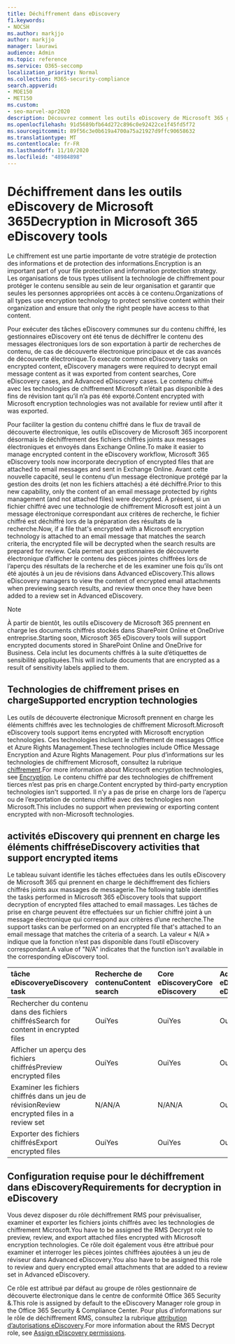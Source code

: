 ```yaml
---
title: Déchiffrement dans eDiscovery
f1.keywords:
- NOCSH
ms.author: markjjo
author: markjjo
manager: laurawi
audience: Admin
ms.topic: reference
ms.service: O365-seccomp
localization_priority: Normal
ms.collection: M365-security-compliance
search.appverid:
- MOE150
- MET150
ms.custom:
- seo-marvel-apr2020
description: Découvrez comment les outils eDiscovery de Microsoft 365 gèrent les documents chiffrés joints aux messages électroniques.
ms.openlocfilehash: 91d5689bfb64d272c896c0e92422ce1f45fd5f72
ms.sourcegitcommit: 89f56c3e0b619a4700a75a21927d9ffc90658632
ms.translationtype: MT
ms.contentlocale: fr-FR
ms.lasthandoff: 11/10/2020
ms.locfileid: "48984898"
---
```

# <a name="decryption-in-microsoft-365-ediscovery-tools"></a><span data-ttu-id="7dbba-103">Déchiffrement dans les outils eDiscovery de Microsoft 365</span><span class="sxs-lookup"><span data-stu-id="7dbba-103">Decryption in Microsoft 365 eDiscovery tools</span></span>

<span data-ttu-id="7dbba-104">Le chiffrement est une partie importante de votre stratégie de protection des informations et de protection des informations.</span><span class="sxs-lookup"><span data-stu-id="7dbba-104">Encryption is an important part of your file protection and information protection strategy.</span></span> <span data-ttu-id="7dbba-105">Les organisations de tous types utilisent la technologie de chiffrement pour protéger le contenu sensible au sein de leur organisation et garantir que seules les personnes appropriées ont accès à ce contenu.</span><span class="sxs-lookup"><span data-stu-id="7dbba-105">Organizations of all types use encryption technology to protect sensitive content within their organization and ensure that only the right people have access to that content.</span></span>

<span data-ttu-id="7dbba-106">Pour exécuter des tâches eDiscovery communes sur du contenu chiffré, les gestionnaires eDiscovery ont été tenus de déchiffrer le contenu des messages électroniques lors de son exportation à partir de recherches de contenu, de cas de découverte électronique principaux et de cas avancés de découverte électronique.</span><span class="sxs-lookup"><span data-stu-id="7dbba-106">To execute common eDiscovery tasks on encrypted content, eDiscovery managers were required to decrypt email message content as it was exported from content searches, Core eDiscovery cases, and Advanced eDiscovery cases.</span></span> <span data-ttu-id="7dbba-107">Le contenu chiffré avec les technologies de chiffrement Microsoft n’était pas disponible à des fins de révision tant qu’il n’a pas été exporté.</span><span class="sxs-lookup"><span data-stu-id="7dbba-107">Content encrypted with Microsoft encryption technologies was not available for review until after it was exported.</span></span>

<span data-ttu-id="7dbba-108">Pour faciliter la gestion du contenu chiffré dans le flux de travail de découverte électronique, les outils eDiscovery de Microsoft 365 incorporent désormais le déchiffrement des fichiers chiffrés joints aux messages électroniques et envoyés dans Exchange Online.</span><span class="sxs-lookup"><span data-stu-id="7dbba-108">To make it easier to manage encrypted content in the eDiscovery workflow, Microsoft 365 eDiscovery tools now incorporate decryption of encrypted files that are attached to email messages and sent in Exchange Online.</span></span> <span data-ttu-id="7dbba-109">Avant cette nouvelle capacité, seul le contenu d’un message électronique protégé par la gestion des droits (et non les fichiers attachés) a été déchiffré.</span><span class="sxs-lookup"><span data-stu-id="7dbba-109">Prior to this new capability, only the content of an email message protected by rights management (and not attached files) were decrypted.</span></span> <span data-ttu-id="7dbba-110">À présent, si un fichier chiffré avec une technologie de chiffrement Microsoft est joint à un message électronique correspondant aux critères de recherche, le fichier chiffré est déchiffré lors de la préparation des résultats de la recherche.</span><span class="sxs-lookup"><span data-stu-id="7dbba-110">Now, if a file that's encrypted with a Microsoft encryption technology is attached to an email message that matches the search criteria, the encrypted file will be decrypted when the search results are prepared for review.</span></span> <span data-ttu-id="7dbba-111">Cela permet aux gestionnaires de découverte électronique d’afficher le contenu des pièces jointes chiffrées lors de l’aperçu des résultats de la recherche et de les examiner une fois qu’ils ont été ajoutés à un jeu de révisions dans Advanced eDiscovery.</span><span class="sxs-lookup"><span data-stu-id="7dbba-111">This allows eDiscovery managers to view the content of encrypted email attachments when previewing search results, and review them once they have been added to a review set in Advanced eDiscovery.</span></span>

> [!NOTE]
> <span data-ttu-id="7dbba-112">À partir de bientôt, les outils eDiscovery de Microsoft 365 prennent en charge les documents chiffrés stockés dans SharePoint Online et OneDrive entreprise.</span><span class="sxs-lookup"><span data-stu-id="7dbba-112">Starting soon, Microsoft 365 eDiscovery tools will support encrypted documents stored in SharePoint Online and OneDrive for Business.</span></span> <span data-ttu-id="7dbba-113">Cela inclut les documents chiffrés à la suite d’étiquettes de sensibilité appliquées.</span><span class="sxs-lookup"><span data-stu-id="7dbba-113">This will include documents that are encrypted as a result of sensitivity labels applied to them.</span></span>

## <a name="supported-encryption-technologies"></a><span data-ttu-id="7dbba-114">Technologies de chiffrement prises en charge</span><span class="sxs-lookup"><span data-stu-id="7dbba-114">Supported encryption technologies</span></span>

<span data-ttu-id="7dbba-115">Les outils de découverte électronique Microsoft prennent en charge les éléments chiffrés avec les technologies de chiffrement Microsoft.</span><span class="sxs-lookup"><span data-stu-id="7dbba-115">Microsoft eDiscovery tools support items encrypted with Microsoft encryption technologies.</span></span> <span data-ttu-id="7dbba-116">Ces technologies incluent le chiffrement de messages Office et Azure Rights Management.</span><span class="sxs-lookup"><span data-stu-id="7dbba-116">These technologies include Office Message Encryption and Azure Rights Management.</span></span> <span data-ttu-id="7dbba-117">Pour plus d’informations sur les technologies de chiffrement Microsoft, consultez la rubrique [chiffrement](encryption.md).</span><span class="sxs-lookup"><span data-stu-id="7dbba-117">For more information about Microsoft encryption technologies, see [Encryption](encryption.md).</span></span> <span data-ttu-id="7dbba-118">Le contenu chiffré par des technologies de chiffrement tierces n’est pas pris en charge.</span><span class="sxs-lookup"><span data-stu-id="7dbba-118">Content encrypted by third-party encryption technologies isn't supported.</span></span> <span data-ttu-id="7dbba-119">Il n’y a pas de prise en charge lors de l’aperçu ou de l’exportation de contenu chiffré avec des technologies non Microsoft.</span><span class="sxs-lookup"><span data-stu-id="7dbba-119">This includes no support when previewing or exporting content encrypted with non-Microsoft technologies.</span></span>

## <a name="ediscovery-activities-that-support-encrypted-items"></a><span data-ttu-id="7dbba-120">activités eDiscovery qui prennent en charge les éléments chiffrés</span><span class="sxs-lookup"><span data-stu-id="7dbba-120">eDiscovery activities that support encrypted items</span></span>

<span data-ttu-id="7dbba-121">Le tableau suivant identifie les tâches effectuées dans les outils eDiscovery de Microsoft 365 qui prennent en charge le déchiffrement des fichiers chiffrés joints aux massages de messagerie.</span><span class="sxs-lookup"><span data-stu-id="7dbba-121">The following table identifies the tasks performed in Microsoft 365 eDiscovery tools that support decryption of encrypted files attached to email massages.</span></span> <span data-ttu-id="7dbba-122">Les tâches de prise en charge peuvent être effectuées sur un fichier chiffré joint à un message électronique qui correspond aux critères d’une recherche.</span><span class="sxs-lookup"><span data-stu-id="7dbba-122">The support tasks can be performed on an encrypted file that's attached to an email message that matches the criteria of a search.</span></span> <span data-ttu-id="7dbba-123">La valeur « N/A » indique que la fonction n’est pas disponible dans l’outil eDiscovery correspondant.</span><span class="sxs-lookup"><span data-stu-id="7dbba-123">A value of "N/A" indicates that the function isn't available in the corresponding eDiscovery tool.</span></span>

|<span data-ttu-id="7dbba-124">tâche eDiscovery</span><span class="sxs-lookup"><span data-stu-id="7dbba-124">eDiscovery task</span></span>  |<span data-ttu-id="7dbba-125">Recherche de contenu</span><span class="sxs-lookup"><span data-stu-id="7dbba-125">Content search</span></span>  |<span data-ttu-id="7dbba-126">Core eDiscovery</span><span class="sxs-lookup"><span data-stu-id="7dbba-126">Core eDiscovery</span></span>  |<span data-ttu-id="7dbba-127">Advanced eDiscovery</span><span class="sxs-lookup"><span data-stu-id="7dbba-127">Advanced eDiscovery</span></span>  |
|:---------|:---------|:---------|:---------|
|<span data-ttu-id="7dbba-128">Rechercher du contenu dans des fichiers chiffrés</span><span class="sxs-lookup"><span data-stu-id="7dbba-128">Search for content in encrypted files</span></span>     |<span data-ttu-id="7dbba-129">Oui</span><span class="sxs-lookup"><span data-stu-id="7dbba-129">Yes</span></span>      |<span data-ttu-id="7dbba-130">Oui</span><span class="sxs-lookup"><span data-stu-id="7dbba-130">Yes</span></span>      |<span data-ttu-id="7dbba-131">Oui</span><span class="sxs-lookup"><span data-stu-id="7dbba-131">Yes</span></span>      |
|<span data-ttu-id="7dbba-132">Afficher un aperçu des fichiers chiffrés</span><span class="sxs-lookup"><span data-stu-id="7dbba-132">Preview encrypted files</span></span>     |<span data-ttu-id="7dbba-133">Oui</span><span class="sxs-lookup"><span data-stu-id="7dbba-133">Yes</span></span>      |<span data-ttu-id="7dbba-134">Oui</span><span class="sxs-lookup"><span data-stu-id="7dbba-134">Yes</span></span>     |<span data-ttu-id="7dbba-135">Oui</span><span class="sxs-lookup"><span data-stu-id="7dbba-135">Yes</span></span>       |
|<span data-ttu-id="7dbba-136">Examiner les fichiers chiffrés dans un jeu de révision</span><span class="sxs-lookup"><span data-stu-id="7dbba-136">Review encrypted files in a review set</span></span>    |<span data-ttu-id="7dbba-137">N/A</span><span class="sxs-lookup"><span data-stu-id="7dbba-137">N/A</span></span>      |<span data-ttu-id="7dbba-138">N/A</span><span class="sxs-lookup"><span data-stu-id="7dbba-138">N/A</span></span>        | <span data-ttu-id="7dbba-139">Oui</span><span class="sxs-lookup"><span data-stu-id="7dbba-139">Yes</span></span>        |
|<span data-ttu-id="7dbba-140">Exporter des fichiers chiffrés</span><span class="sxs-lookup"><span data-stu-id="7dbba-140">Export encrypted files</span></span>    |<span data-ttu-id="7dbba-141">Oui</span><span class="sxs-lookup"><span data-stu-id="7dbba-141">Yes</span></span>       |<span data-ttu-id="7dbba-142">Oui</span><span class="sxs-lookup"><span data-stu-id="7dbba-142">Yes</span></span>  |<span data-ttu-id="7dbba-143">Oui</span><span class="sxs-lookup"><span data-stu-id="7dbba-143">Yes</span></span>    |

## <a name="requirements-for-decryption-in-ediscovery"></a><span data-ttu-id="7dbba-144">Configuration requise pour le déchiffrement dans eDiscovery</span><span class="sxs-lookup"><span data-stu-id="7dbba-144">Requirements for decryption in eDiscovery</span></span>

<span data-ttu-id="7dbba-145">Vous devez disposer du rôle déchiffrement RMS pour prévisualiser, examiner et exporter les fichiers joints chiffrés avec les technologies de chiffrement Microsoft.</span><span class="sxs-lookup"><span data-stu-id="7dbba-145">You have to be assigned the RMS Decrypt role to preview, review, and export attached files encrypted with Microsoft encryption technologies.</span></span> <span data-ttu-id="7dbba-146">Ce rôle doit également vous être attribué pour examiner et interroger les pièces jointes chiffrées ajoutées à un jeu de réviseur dans Advanced eDiscovery.</span><span class="sxs-lookup"><span data-stu-id="7dbba-146">You also have to be assigned this role to review and query encrypted email attachments that are added to a review set in Advanced eDiscovery.</span></span>

<span data-ttu-id="7dbba-147">Ce rôle est attribué par défaut au groupe de rôles gestionnaire de découverte électronique dans le centre de conformité Office 365 Security &.</span><span class="sxs-lookup"><span data-stu-id="7dbba-147">This role is assigned by default to the eDiscovery Manager role group in the Office 365 Security & Compliance Center.</span></span> <span data-ttu-id="7dbba-148">Pour plus d’informations sur le rôle de déchiffrement RMS, consultez la rubrique [attribution d’autorisations eDiscovery](assign-ediscovery-permissions.md#rms-decrypt).</span><span class="sxs-lookup"><span data-stu-id="7dbba-148">For more information about the RMS Decrypt role, see [Assign eDiscovery permissions](assign-ediscovery-permissions.md#rms-decrypt).</span></span>
